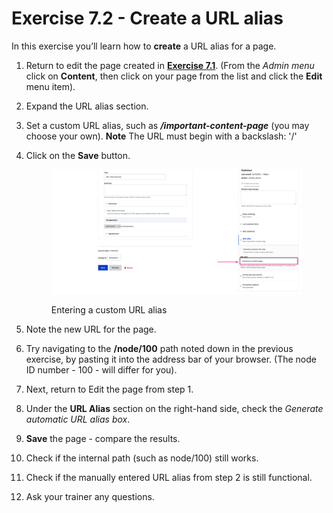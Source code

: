 # Exercise 7.2 - Create a URL alias

In this exercise you’ll learn how to **create** a URL alias for a page.

1. Return to edit the page created in [**Exercise 7.1**](Exercise-7-1-update-page-url-alias.md). (From the _Admin menu_ click on **Content**, then click on your page from the list and click the **Edit** menu item).
2. Expand the URL alias section.
3. Set a custom URL alias, such as _**/important-content-page**_ (you may choose your own). **Note** The URL must begin with a backslash: '/'
4.  Click on the **Save** button.

    <figure><img src="../.gitbook/assets/image (40).png" alt=""><figcaption><p>Entering a custom URL alias</p></figcaption></figure>
5. Note the new URL for the page.
6. Try navigating to the **/node/100** path noted down in the previous exercise, by pasting it into the address bar of your browser. (The node ID number - 100 - will differ for you).
7. Next, return to Edit the page from step 1.
8. Under the **URL Alias** section on the right-hand side, check the _Generate automatic URL alias box_.
9. **Save** the page - compare the results.
10. Check if the internal path (such as node/100) still works.
11. Check if the manually entered URL alias from step 2 is still functional.
12. Ask your trainer any questions.
